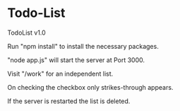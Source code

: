 # Todo-List
TodoList v1.0

Run "npm install" to install the necessary packages.

"node app.js" will start the server at Port 3000.

Visit "/work" for an independent list.

On checking the checkbox only strikes-through appears.

If the server is restarted the list is deleted.
